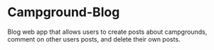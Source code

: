 # Campground-Blog
Blog web app that allows users to create posts about campgrounds, comment on other users posts, and delete their own posts.
